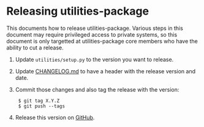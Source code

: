 # Releasing utilities-package

This documents how to release utilities-package. Various steps in this document may
require privileged access to private systems, so this document is only
targetted at utilities-package core members who have the ability to cut a release.

1. Update `utilities/setup.py` to the version you want to release.

1. Update [CHANGELOG.md](https://github.com/terminal-labs/utilities-package/blob/master/CHANGELOG.md) to have a header with the release version and date.

1. Commit those changes and also tag the release with the version:

        $ git tag X.Y.Z
        $ git push --tags

1. Release this version on [GitHub](https://github.com/terminal-labs/utilities-package/releases).
